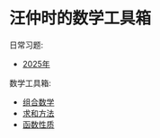 # 汪仲时的数学工具箱

日常习题:

- [2025年](./docs/2025.md)

数学工具箱:

- [组合数学](./docs/combinatorics.md)
- [求和方法](./docs/sum_getting.md)
- [函数性质](./docs/properties_of_functions.md)
